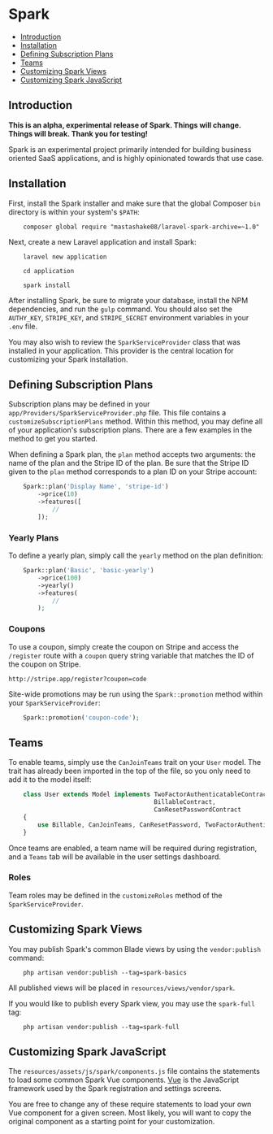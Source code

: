 # Spark

- [Introduction](#introduction)
- [Installation](#installation)
- [Defining Subscription Plans](#defining-subscription-plans)
- [Teams](#teams)
- [Customizing Spark Views](#customizing-spark-views)
- [Customizing Spark JavaScript](#customizing-spark-javascript)
 
<a name="introduction"></a>
## Introduction

**This is an alpha, experimental release of Spark. Things will change. Things will break. Thank you for testing!**

Spark is an experimental project primarily intended for building business oriented SaaS applications, and is highly opinionated towards that use case.

<a name="installation"></a>
## Installation

First, install the Spark installer and make sure that the global Composer `bin` directory is within your system's `$PATH`:
```
	composer global require "mastashake08/laravel-spark-archive=~1.0"
```
Next, create a new Laravel application and install Spark:
```
	laravel new application

	cd application

	spark install
```
After installing Spark, be sure to migrate your database, install the NPM dependencies, and run the `gulp` command. You should also set the `AUTHY_KEY`, `STRIPE_KEY`, and `STRIPE_SECRET` environment variables in your `.env` file.

You may also wish to review the `SparkServiceProvider` class that was installed in your application. This provider is the central location for customizing your Spark installation.

<a name="defining-subscription-plans"></a>
## Defining Subscription Plans

Subscription plans may be defined in your `app/Providers/SparkServiceProvider.php` file. This file contains a `customizeSubscriptionPlans` method. Within this method, you may define all of your application's subscription plans. There are a few examples in the method to get you started.

When defining a Spark plan, the `plan` method accepts two arguments: the name of the plan and the Stripe ID of the plan. Be sure that the Stripe ID given to the `plan` method corresponds to a plan ID on your Stripe account:
```php
	Spark::plan('Display Name', 'stripe-id')
		->price(10)
		->features([
			//
		]);
```

### Yearly Plans

To define a yearly plan, simply call the `yearly` method on the plan definition:
```php
	Spark::plan('Basic', 'basic-yearly')
		->price(100)
		->yearly()
		->features(
			//
		);
```
### Coupons

To use a coupon, simply create the coupon on Stripe and access the `/register` route with a `coupon` query string variable that matches the ID of the coupon on Stripe.

	http://stripe.app/register?coupon=code

Site-wide promotions may be run using the `Spark::promotion` method within your `SparkServiceProvider`:
```php
	Spark::promotion('coupon-code');
```
<a name="teams"></a>
## Teams

To enable teams, simply use the `CanJoinTeams` trait on your `User` model. The trait has already been imported in the top of the file, so you only need to add it to the model itself:
```php
	class User extends Model implements TwoFactorAuthenticatableContract,
	                                    BillableContract,
	                                    CanResetPasswordContract
	{
	    use Billable, CanJoinTeams, CanResetPassword, TwoFactorAuthenticatable;
	}
```
Once teams are enabled, a team name will be required during registration, and a `Teams` tab will be available in the user settings dashboard.

### Roles

Team roles may be defined in the `customizeRoles` method of the `SparkServiceProvider`.

<a name="customizing-spark-views"></a>
## Customizing Spark Views

You may publish Spark's common Blade views by using the `vendor:publish` command:

```
	php artisan vendor:publish --tag=spark-basics
```

All published views will be placed in `resources/views/vendor/spark`.

If you would like to publish every Spark view, you may use the `spark-full` tag:

```
	php artisan vendor:publish --tag=spark-full
```

<a name="customizing-spark-javascript"></a>
## Customizing Spark JavaScript

The `resources/assets/js/spark/components.js` file contains the statements to load some common Spark Vue components. [Vue](http://vuejs.org) is the JavaScript framework used by the Spark registration and settings screens.

You are free to change any of these require statements to load your own Vue component for a given screen. Most likely, you will want to copy the original component as a starting point for your customization.
